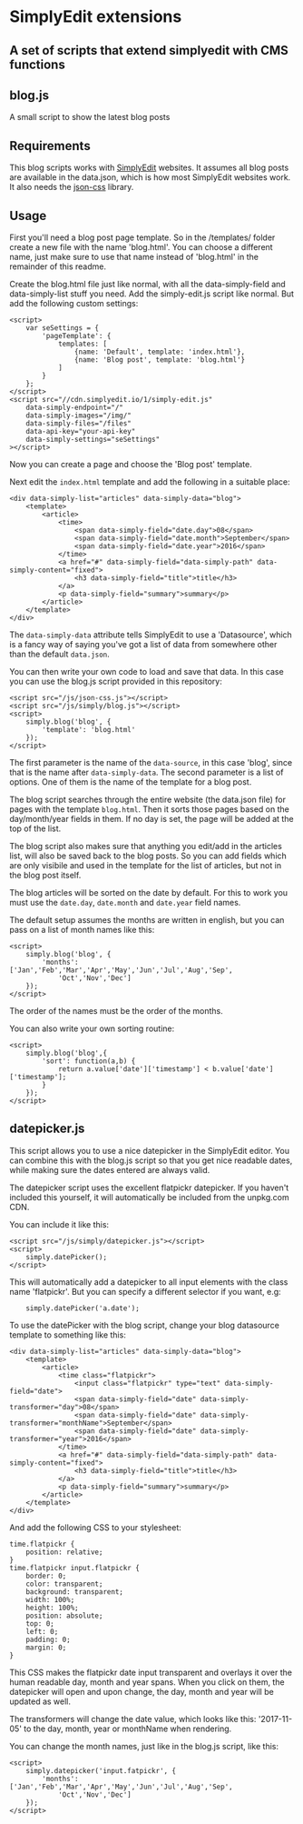 # SimplyEdit extensions
## A set of scripts that extend simplyedit with CMS functions

## blog.js
A small script to show the latest blog posts

## Requirements

This blog scripts works with [SimplyEdit](https://simplyedit.io) websites. It assumes all blog posts are available in the data.json, which is how most SimplyEdit websites work.
It also needs the [json-css](https://github.com/SimplyEdit/json-css) library.

## Usage

First you'll need a blog post page template. So in the /templates/ folder 
create a new file with the name 'blog.html'. You can choose a different 
name, just make sure to use that name instead of 'blog.html' in the
remainder of this readme.

Create the blog.html file just like normal, with all the data-simply-field
and data-simply-list stuff you need. Add the simply-edit.js script like
normal. But add the following custom settings:

```
<script>
    var seSettings = {
        'pageTemplate': {
            templates: [
                {name: 'Default', template: 'index.html'},
                {name: 'Blog post', template: 'blog.html'}
            ]
        }
    };
</script>
<script src="//cdn.simplyedit.io/1/simply-edit.js"
    data-simply-endpoint="/"
    data-simply-images="/img/"
    data-simply-files="/files"
    data-api-key="your-api-key"
    data-simply-settings="seSettings"
></script>
```

Now you can create a page and choose the 'Blog post' template.

Next edit the `index.html` template and add the following in a suitable
place:

```
<div data-simply-list="articles" data-simply-data="blog">
    <template>
        <article>
            <time>
                <span data-simply-field="date.day">08</span>
                <span data-simply-field="date.month">September</span>
                <span data-simply-field="date.year">2016</span>
            </time>
            <a href="#" data-simply-field="data-simply-path" data-simply-content="fixed">
                <h3 data-simply-field="title">title</h3>
            </a>
            <p data-simply-field="summary">summary</p>
        </article>    
    </template>
</div>
```

The `data-simply-data` attribute tells SimplyEdit to use a 'Datasource',
which is a fancy way of saying you've got a list of data from somewhere
other than the default `data.json`. 

You can then write your own code to load and save that data. In this case
you can use the blog.js script provided in this repository:


```
<script src="/js/json-css.js"></script>
<script src="/js/simply/blog.js"></script>
<script>
    simply.blog('blog', {
        'template': 'blog.html'
    });
</script>
```

The first parameter is the name of the `data-source`, in this case 'blog',
since that is the name after `data-simply-data`. The second parameter is a
list of options. One of them is the name of the template for a blog post.

The blog script searches through the entire website (the data.json
file) for pages with the template `blog.html`. Then it sorts those pages
based on the day/month/year fields in them. If no day is set, the page will
be added at the top of the list.

The blog script also makes sure that anything you edit/add in the
articles list, will also be saved back to the blog posts. So you can add
fields which are only visibile and used in the template for the list of
articles, but not in the blog post itself.

The blog articles will be sorted on the date by default. For this to work
you must use the `date.day`, `date.month` and `date.year` field names.

The default setup assumes the months are written in english, but you can
pass on a list of month names like this:

```
<script>
    simply.blog('blog', {
        'months': ['Jan','Feb','Mar','Apr','May','Jun','Jul','Aug','Sep',
            'Oct','Nov','Dec']
    });
</script>
```

The order of the names must be the order of the months.

You can also write your own sorting routine:

```
<script>
    simply.blog('blog',{
        'sort': function(a,b) {
            return a.value['date']['timestamp'] < b.value['date']['timestamp'];
        }
    });
</script>
```

## datepicker.js

This script allows you to use a nice datepicker in the SimplyEdit editor. You 
can combine this with the blog.js script so that you get nice readable dates, while
making sure the dates entered are always valid.

The datepicker script uses the excellent flatpickr datepicker. If you haven't
included this yourself, it will automatically be included from the unpkg.com CDN.

You can include it like this:

```
<script src="/js/simply/datepicker.js"></script>
<script>
    simply.datePicker();
</script>
```

This will automatically add a datepicker to all input elements with the class name
'flatpickr'. But you can specify a different selector if you want, e.g:

```
    simply.datePicker('a.date');
```

To use the datePicker with the blog script, change your blog datasource template
to something like this:

```
<div data-simply-list="articles" data-simply-data="blog">
    <template>
        <article>
            <time class="flatpickr">
                <input class="flatpickr" type="text" data-simply-field="date">
                <span data-simply-field="date" data-simply-transformer="day">08</span>
                <span data-simply-field="date" data-simply-transformer="monthName">September</span>
                <span data-simply-field="date" data-simply-transformer="year">2016</span>
            </time>
            <a href="#" data-simply-field="data-simply-path" data-simply-content="fixed">
                <h3 data-simply-field="title">title</h3>
            </a>
            <p data-simply-field="summary">summary</p>
        </article>    
    </template>
</div>
```

And add the following CSS to your stylesheet:

```
time.flatpickr {
    position: relative;
}
time.flatpickr input.flatpickr {
    border: 0;
    color: transparent;
    background: transparent;
    width: 100%;
    height: 100%;
    position: absolute;
    top: 0;
    left: 0;
    padding: 0;
    margin: 0;
}
```

This CSS makes the flatpickr date input transparent and overlays it over
the human readable day, month and year spans. When you click on them, the
datepicker will open and upon change, the day, month and year will be
updated as well. 

The transformers will change the date value, which looks like this: '2017-11-05'
to the day, month, year or monthName when rendering.

You can change the month names, just like in the blog.js script, like this:

```
<script>
    simply.datepicker('input.fatpickr', {
        'months': ['Jan','Feb','Mar','Apr','May','Jun','Jul','Aug','Sep',
            'Oct','Nov','Dec']
    });
</script>
```
